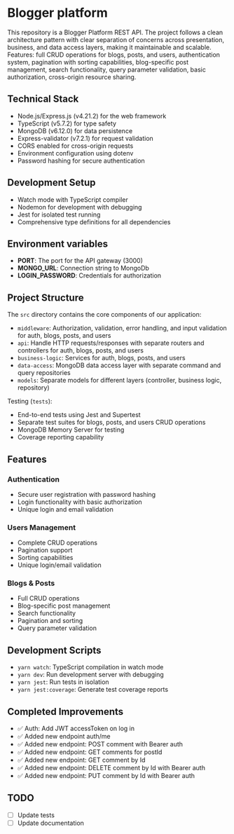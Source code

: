 # Blogger platform

This repository is a Blogger Platform REST API. The project follows a clean architecture pattern with clear separation of concerns across presentation, business, and data access layers, making it maintainable and scalable. Features: full CRUD operations for blogs, posts, and users, authentication system, pagination with sorting capabilities, blog-specific post management, search functionality, query parameter validation, basic authorization, cross-origin resource sharing.

## Technical Stack

- Node.js/Express.js (v4.21.2) for the web framework
- TypeScript (v5.7.2) for type safety
- MongoDB (v6.12.0) for data persistence
- Express-validator (v7.2.1) for request validation
- CORS enabled for cross-origin requests
- Environment configuration using dotenv
- Password hashing for secure authentication

## Development Setup

- Watch mode with TypeScript compiler
- Nodemon for development with debugging
- Jest for isolated test running
- Comprehensive type definitions for all dependencies

## Environment variables

- **PORT**: The port for the API gateway (3000)
- **MONGO_URL**: Connection string to MongoDb
- **LOGIN_PASSWORD**: Credentials for authorization

## Project Structure

The `src` directory contains the core components of our application:

- `middleware`: Authorization, validation, error handling, and input validation for auth, blogs, posts, and users
- `api`: Handle HTTP requests/responses with separate routers and controllers for auth, blogs, posts, and users
- `business-logic`: Services for auth, blogs, posts, and users
- `data-access`: MongoDB data access layer with separate command and query repositories
- `models`: Separate models for different layers (controller, business logic, repository)

Testing (`tests`):

- End-to-end tests using Jest and Supertest
- Separate test suites for blogs, posts, and users CRUD operations
- MongoDB Memory Server for testing
- Coverage reporting capability

## Features

### Authentication

- Secure user registration with password hashing
- Login functionality with basic authorization
- Unique login and email validation

### Users Management

- Complete CRUD operations
- Pagination support
- Sorting capabilities
- Unique login/email validation

### Blogs & Posts

- Full CRUD operations
- Blog-specific post management
- Search functionality
- Pagination and sorting
- Query parameter validation

## Development Scripts

- `yarn watch`: TypeScript compilation in watch mode
- `yarn dev`: Run development server with debugging
- `yarn jest`: Run tests in isolation
- `yarn jest:coverage`: Generate test coverage reports

## Completed Improvements

- ✅ Auth: Add JWT accessToken on log in
- ✅ Added new endpoint auth/me
- ✅ Added new endpoint: POST comment with Bearer auth
- ✅ Added new endpoint: GET comments for postId
- ✅ Added new endpoint: GET comment by Id
- ✅ Added new endpoint: DELETE comment by Id with Bearer auth
- ✅ Added new endpoint: PUT comment by Id with Bearer auth

## TODO

- [ ] Update tests
- [ ] Update documentation
